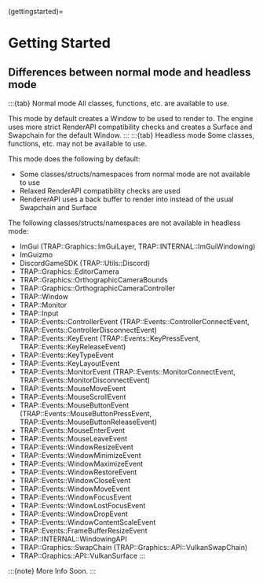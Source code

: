 (gettingstarted)=

# Getting Started

## Differences between normal mode and headless mode

:::{tab} Normal mode
All classes, functions, etc. are available to use.

This mode by default creates a Window to be used to render to.
The engine uses more strict RenderAPI compatibility checks and creates a Surface and Swapchain for the default Window.
:::
:::{tab} Headless mode
Some classes, functions, etc. may not be available to use.

This mode does the following by default:

- Some classes/structs/namespaces from normal mode are not available to use
- Relaxed RenderAPI compatibility checks are used
- RendererAPI uses a back buffer to render into instead of the usual Swapchain and Surface

The following classes/structs/namespaces are not available in headless mode:

- ImGui (TRAP::Graphics::ImGuiLayer, TRAP::INTERNAL::ImGuiWindowing)
- ImGuizmo
- DiscordGameSDK (TRAP::Utils::Discord)
- TRAP::Graphics::EditorCamera
- TRAP::Graphics::OrthographicCameraBounds
- TRAP::Graphics::OrthographicCameraController
- TRAP::Window
- TRAP::Monitor
- TRAP::Input
- TRAP::Events::ControllerEvent (TRAP::Events::ControllerConnectEvent, TRAP::Events::ControllerDisconnectEvent)
- TRAP::Events::KeyEvent (TRAP::Events::KeyPressEvent, TRAP::Events::KeyReleaseEvent)
- TRAP::Events::KeyTypeEvent
- TRAP::Events::KeyLayoutEvent
- TRAP::Events::MonitorEvent (TRAP::Events::MonitorConnectEvent, TRAP::Events::MonitorDisconnectEvent)
- TRAP::Events::MouseMoveEvent
- TRAP::Events::MouseScrollEvent
- TRAP::Events::MouseButtonEvent (TRAP::Events::MouseButtonPressEvent, TRAP::Events::MouseButtonReleaseEvent)
- TRAP::Events::MouseEnterEvent
- TRAP::Events::MouseLeaveEvent
- TRAP::Events::WindowResizeEvent
- TRAP::Events::WindowMinimizeEvent
- TRAP::Events::WindowMaximizeEvent
- TRAP::Events::WindowRestoreEvent
- TRAP::Events::WindowCloseEvent
- TRAP::Events::WindowMoveEvent
- TRAP::Events::WindowFocusEvent
- TRAP::Events::WindowLostFocusEvent
- TRAP::Events::WindowDropEvent
- TRAP::Events::WindowContentScaleEvent
- TRAP::Events::FrameBufferResizeEvent
- TRAP::INTERNAL::WindowingAPI
- TRAP::Graphics::SwapChain (TRAP::Graphics::API::VulkanSwapChain)
- TRAP::Graphics::API::VulkanSurface
:::

:::{note}
More Info Soon.
:::
